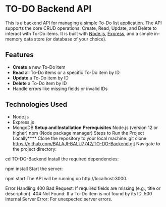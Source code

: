 # TO-DO Backend API

This is a backend API for managing a simple To-Do list application. The API supports the core CRUD operations: Create, Read, Update, and Delete to interact with To-Do items. It is built with [Node.js](https://nodejs.org/), [Express](https://expressjs.com/), and a simple in-memory data store (or database of your choice).

## Features

- **Create** a new To-Do item
- **Read** all To-Do items or a specific To-Do item by ID
- **Update** a To-Do item by ID
- **Delete** a To-Do item by ID
- Handle errors like missing fields or invalid IDs

## Technologies Used

- Node.js
- Express.js
-  MongoDB
**Setup and Installation**
**Prerequisites**
Node.js (version 12 or higher)
npm (Node package manager)
Steps to Run the Project Locally****
Clone the repository to your local machine:
git clone https://github.com/BALAJI-BALU7742/TO-DO-Backend.git
Navigate to the project directory:

cd TO-DO-Backend
Install the required dependencies:


npm install
Start the server:


npm start
The API will be running on http://localhost:3000.

Error Handling
400 Bad Request: If required fields are missing (e.g., title or description).
404 Not Found: If a To-Do item is not found by its ID.
500 Internal Server Error: For unexpected server errors.

